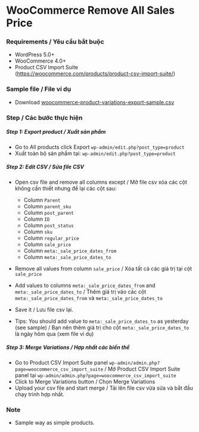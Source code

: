 #  WooCommerce Remove All Sales Price

### Requirements / Yêu cầu bắt buộc
- WordPress 5.0+
- WooCommerce 4.0+
- Product CSV Import Suite (https://woocommerce.com/products/product-csv-import-suite/)

### Sample file / File ví dụ
- Download [woocommerce-product-variations-export-sample.csv](https://github.com/quangbahoa/woocommerce-remove-all-sales-prices/blob/main/sample/woocommerce-product-variations-export-sample.csv)


### Step / Các bước thực hiện

##### Step 1: Export product / Xuất sản phẩm
- Go to All products click Export `wp-admin/edit.php?post_type=product`
- Xuất toàn bộ sản phẩm tại: `wp-admin/edit.php?post_type=product` 

##### Step 2: Edit CSV / Sửa file CSV
- Open csv file and remove all columns except / Mở file csv xóa các cột không cần thiết nhưng để lại các cột sau:
	+ Column `Parent`
	+ Column `parent_sku`
	+ Column `post_parent`
	+ Column `ID`
	+ Column `post_status`
	+ Column `sku`
	+ Column `regular_price`
	+ Column `sale_price`
	+ Column `meta:_sale_price_dates_from`
	+ Column `meta:_sale_price_dates_to`

- Remove all values from column `sale_price` / Xóa tất cả các giá trị tại cột `sale_price` 
- Add values to columns `meta:_sale_price_dates_from` and `meta:_sale_price_dates_to` / Thêm giá trị vào các cột `meta:_sale_price_dates_from` và `meta:_sale_price_dates_to`
- Save it / Lưu file csv lại.
- Tips: You should add value to `meta:_sale_price_dates_to` as yesterday (see sample) / Bạn nên thêm giá trị cho cột `meta:_sale_price_dates_to` là ngày hôm qua (xem file ví dụ)

##### Step 3: Merge Variations / Hợp nhất các biến thể
- Go to Product CSV Import Suite panel `wp-admin/admin.php?page=woocommerce_csv_import_suite` / Mở Product CSV Import Suite panel tại `wp-admin/admin.php?page=woocommerce_csv_import_suite`
- Click to Merge Variations button / Chọn Merge Variations
- Upload your csv file and start merge / Tải lên file csv vừa sửa và bắt đầu chạy trình hợp nhất.


### Note
- Sample way as simple products.